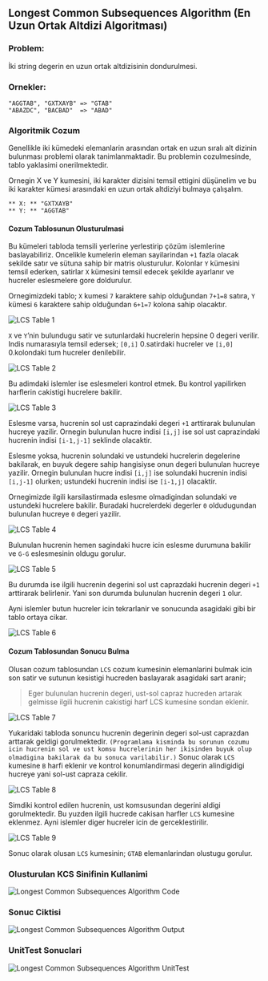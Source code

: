 ## Longest Common Subsequences Algorithm (En Uzun Ortak Altdizi Algoritması)

### Problem:
İki string degerin en uzun ortak altdizisinin dondurulmesi.

### Ornekler:
```
"AGGTAB", "GXTXAYB" => "GTAB"
"ABAZDC", "BACBAD"  => "ABAD"
```

### Algoritmik Cozum
Genellikle iki kümedeki elemanlarin arasından ortak en uzun sıralı alt dizinin bulunması problemi olarak tanimlanmaktadir. Bu problemin cozulmesinde, tablo yaklasimi onerilmektedir.

Ornegin X ve Y kumesini, iki karakter dizisini temsil ettigini düşünelim ve bu iki karakter kümesi arasındaki en uzun ortak altdiziyi bulmaya çalışalım.

```
** X: ** "GXTXAYB"
** Y: ** "AGGTAB"
```


#### Cozum Tablosunun Olusturulmasi

Bu kümeleri tabloda temsili yerlerine yerlestirip çözüm islemlerine baslayabiliriz. Oncelikle kumelerin eleman sayilarindan `+1` fazla olacak sekilde satır ve sütuna sahip bir matris olusturulur. Kolonlar `Y` kümesini temsil ederken, satirlar `X` kümesini temsil edecek şekilde ayarlanır ve hucreler eslesmelere gore doldurulur.

Ornegimizdeki tablo; `X` kumesi `7` karaktere sahip olduğundan `7+1=8` satıra, `Y` kümesi `6` karaktere sahip olduğundan `6+1=7` kolona sahip olacaktır. 

![LCS Table 1](https://github.com/omereryilmaz/Algorithms/blob/master/LongestCommonSubsequences/img/lcs_table_1.jpg)

`X` ve `Y`’nin bulundugu satir ve sutunlardaki hucrelerin hepsine 0 degeri verilir. Indis numarasıyla temsil edersek; `[0,i]` 0.satirdaki hucreler ve `[i,0]` 0.kolondaki tum hucreler denilebilir.

![LCS Table 2](https://github.com/omereryilmaz/Algorithms/blob/master/LongestCommonSubsequences/img/lcs_table_2.jpg)

Bu adimdaki islemler ise eslesmeleri kontrol etmek. Bu kontrol yapilirken harflerin cakistigi hucrelere bakilir. 

![LCS Table 3](https://github.com/omereryilmaz/Algorithms/blob/master/LongestCommonSubsequences/img/lcs_table_3.jpg)

Eslesme varsa, hucrenin sol ust caprazindaki degeri `+1` arttirarak bulunulan hucreye yazilir. Ornegin bulunulan hucre indisi `[i,j]` ise sol ust caprazindaki hucrenin indisi `[i-1,j-1]` seklinde olacaktir.

Eslesme yoksa, hucrenin solundaki ve ustundeki hucrelerin degelerine bakilarak, en buyuk degere sahip hangisiyse onun degeri bulunulan hucreye yazilir. Ornegin bulunulan hucre indisi `[i,j]` ise solundaki hucrenin indisi `[i,j-1]` olurken; ustundeki hucrenin indisi ise `[i-1,j]` olacaktir.

Ornegimizde ilgili karsilastirmada eslesme olmadigindan solundaki ve ustundeki hucrelere bakilir. Buradaki hucrelerdeki degerler `0` oldudugundan bulunulan hucreye `0` degeri yazilir.

![LCS Table 4](https://github.com/omereryilmaz/Algorithms/blob/master/LongestCommonSubsequences/img/lcs_table_4.jpg)

Bulunulan hucrenin hemen sagindaki hucre icin eslesme durumuna bakilir ve `G-G` eslesmesinin oldugu gorulur. 

![LCS Table 5](https://github.com/omereryilmaz/Algorithms/blob/master/LongestCommonSubsequences/img/lcs_table_5.jpg)

Bu durumda ise ilgili hucrenin degerini sol ust caprazdaki hucrenin degeri `+1` arttirarak belirlenir. Yani son durumda bulunulan hucrenin degeri `1` olur. 

Ayni islemler butun hucreler icin tekrarlanir ve sonucunda asagidaki gibi bir tablo ortaya cikar.

![LCS Table 6](https://github.com/omereryilmaz/Algorithms/blob/master/LongestCommonSubsequences/img/lcs_table_6.jpg)


#### Cozum Tablosundan Sonucu Bulma

Olusan cozum tablosundan `LCS` cozum kumesinin elemanlarini bulmak icin son satir ve sutunun kesistigi hucreden baslayarak asagidaki sart aranir;

> Eger bulunulan hucrenin degeri, ust-sol capraz hucreden artarak gelmisse ilgili hucrenin cakistigi harf LCS kumesine sondan eklenir.

![LCS Table 7](https://github.com/omereryilmaz/Algorithms/blob/master/LongestCommonSubsequences/img/lcs_table_7.jpg)

Yukaridaki tabloda sonuncu hucrenin degerinin degeri sol-ust caprazdan arttarak geldigi gorulmektedir. `(Programlama kisminda bu sorunun cozumu icin hucrenin sol ve ust komsu hucrelerinin her ikisinden buyuk olup olmadigina bakilarak da bu sonuca varilabilir.)` Sonuc olarak `LCS` kumesine `B` harfi eklenir ve kontrol konumlandirmasi degerin alindigidigi hucreye yani sol-ust capraza cekilir.

![LCS Table 8](https://github.com/omereryilmaz/Algorithms/blob/master/LongestCommonSubsequences/img/lcs_table_8.jpg)

Simdiki kontrol edilen hucrenin, ust komsusundan degerini aldigi gorulmektedir. Bu yuzden ilgili hucrede cakisan harfler `LCS` kumesine eklenmez. Ayni islemler diger hucreler icin de gerceklestirilir. 

![LCS Table 9](https://github.com/omereryilmaz/Algorithms/blob/master/LongestCommonSubsequences/img/lcs_table_9.jpg)

Sonuc olarak olusan `LCS` kumesinin; `GTAB` elemanlarindan olustugu gorulur.

### Olusturulan KCS Sinifinin Kullanimi
![Longest Common Subsequences Algorithm Code](https://raw.githubusercontent.com/omereryilmaz/Algorithms/master/LongestCommonSubsequences/img/2.jpg?token=ABS2XK2ENBZDCIRKFGFVP5C6NKOXY)

### Sonuc Ciktisi
![Longest Common Subsequences Algorithm Output](https://raw.githubusercontent.com/omereryilmaz/Algorithms/master/LongestCommonSubsequences/img/2.jpg?token=ABS2XK2ENBZDCIRKFGFVP5C6NKOXY)

### UnitTest Sonuclari
![Longest Common Subsequences Algorithm UnitTest](https://raw.githubusercontent.com/omereryilmaz/Algorithms/master/LongestCommonSubsequences/img/unittest.jpg?token=ABS2XK3DSXD3JJDONCD3NH26NKOY2)